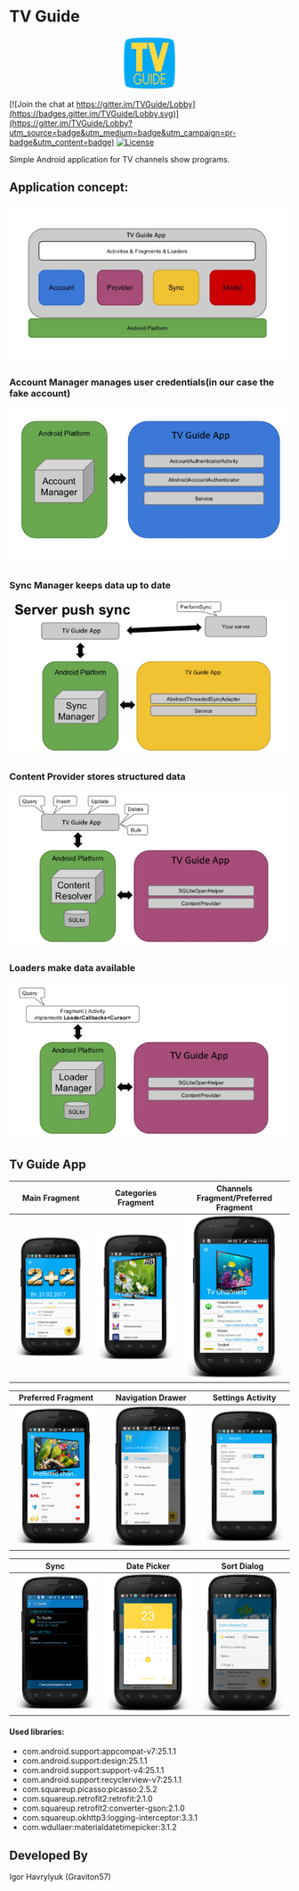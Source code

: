 # TV Guide

<p align="center">
  <img src="screenshot/logo.png" >
</p>

[![Join the chat at https://gitter.im/TVGuide/Lobby](https://badges.gitter.im/TVGuide/Lobby.svg)](https://gitter.im/TVGuide/Lobby?utm_source=badge&utm_medium=badge&utm_campaign=pr-badge&utm_content=badge)
[![License](https://img.shields.io/badge/license-Apache%202-blue.svg)](https://www.apache.org/licenses/LICENSE-2.0)

Simple Android application for TV channels show programs.

## Application concept:

![alt text](screenshot/conclusion.png "Application concept")
### Account Manager manages user credentials(in our case the fake account)
![alt text](screenshot/account_manager.png "Account Manager")
### Sync Manager keeps data up to date
![alt text](screenshot/sync_manager.png "Sync Manager")
### Content Provider stores structured data
![alt text](screenshot/content_provider.png "Content Provider")
### Loaders make data available
![alt text](screenshot/loaders.png "Loaders")

## Tv Guide App

Main Fragment|Categories Fragment | Channels Fragment/Preferred Fragment
-------------|----------------- | -------------
![alt text](screenshot/main.png "Main Fragment")  | ![alt text](screenshot/categories.png "Categories Fragment") | ![alt text](screenshot/channels.png "Channels Fragment/Preferred Fragment")

Preferred Fragment|Navigation Drawer|Settings Activity
-------------|-----------------|-------------
![alt text](screenshot/preferred.png "Preferred Fragment")  | ![alt text](screenshot/nav_drawer.png "Navigation Drawer") | ![alt text](screenshot/settings.png "Settings Activity")

Sync|Date Picker|Sort Dialog
-------------|-----------------|-----------------
![alt text](screenshot/sync.png "Sync ")  | ![alt text](screenshot/date_picker.png "Date Dialog")| ![alt text](screenshot/sort.png "Sort Dialog")



#### Used libraries:

* com.android.support:appcompat-v7:25.1.1
* com.android.support:design:25.1.1
* com.android.support:support-v4:25.1.1
* com.android.support:recyclerview-v7:25.1.1
* com.squareup.picasso:picasso:2.5.2
* com.squareup.retrofit2:retrofit:2.1.0
* com.squareup.retrofit2:converter-gson:2.1.0
* com.squareup.okhttp3:logging-interceptor:3.3.1
* com.wdullaer:materialdatetimepicker:3.1.2

Developed By
-------
Igor Havrylyuk (Graviton57)


[1]: https://github.com/graviton57/TvGuide.git
